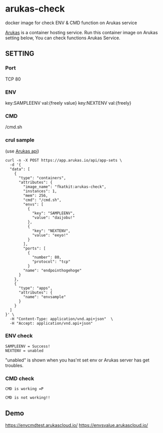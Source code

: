 # arukas-check
 docker image for check ENV &amp; CMD function on Arukas service

[Arukas](https://arukas.io) is a container hosting service.
Run this container image on Arukas setting below, You can check functions Arukas Service.

## SETTING

### Port
TCP 80

### ENV
key:SAMPLEENV  val:{freely value}
key:NEXTENV    val:{freely}

### CMD
/cmd.sh

### crul sample 
(use [Arukas api](https://arukas.io/en/documents-en/arukas-api-reference/#app-sets_create))

```
curl -n -X POST https://app.arukas.io/api/app-sets \
  -d '{
  "data": [
    {
      "type": "containers",
      "attributes": {
        "image_name": "fkatkit:arukas-check",
        "instances": 1,
        "mem": 256,
        "cmd": "/cmd.sh",
        "envs": [
          {
            "key": "SAMPLEENV",
            "value": "daijobu!"
          },
          {
            "key": "NEXTENV",
            "value": "eeyo!"
          }
        ],
        "ports": [
          {
            "number": 80,
            "protocol": "tcp"
          }
        "name": "endpointhogehoge"
      }
    },
    {
      "type": "apps",
      "attributes": {
        "name": "envsample"
      }
    }
  ]
}' \
  -H "Content-Type: application/vnd.api+json"  \
  -H "Accept: application/vnd.api+json"
  ```
  
### ENV check

```
SAMPLEENV = Success! 
NEXTENV = unabled 
```
"unabled" is shown when you has'nt set env or Arukas server has get troubles.

### CMD check

```
CMD is working =P
```

```
CMD is not working!!
```

## Demo
https://envcmdtest.arukascloud.io/
https://envsvalue.arukascloud.io/
